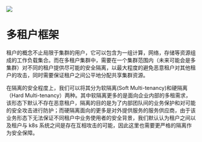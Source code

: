 [![](https://i.postimg.cc/WzXsh0MX/image.png)](https://github.com/wx-chevalier/Backend-Series)

# 多租户框架

租户的概念不止局限于集群的用户，它可以包含为一组计算，网络，存储等资源组成的工作负载集合。而在多租户集群中，需要在一个集群范围内（未来可能会是多集群）对不同的租户提供尽可能的安全隔离，以最大程度的避免恶意租户对其他租户的攻击，同时需要保证租户之间公平地分配共享集群资源。

在隔离的安全程度上，我们可以将其分为软隔离(Soft Multi-tenancy)和硬隔离（Hard Multi-tenancy）两种。其中软隔离更多的是面向企业内部的多租需求，该形态下默认不存在恶意租户，隔离的目的是为了内部团队间的业务保护和对可能的安全攻击进行防护；而硬隔离面向的更多是对外提供服务的服务供应商，由于该业务形态下无法保证不同租户中业务使用者的安全背景，我们默认认为租户之间以及租户与 k8s 系统之间是存在互相攻击的可能，因此这里也需要更严格的隔离作为安全保障。
